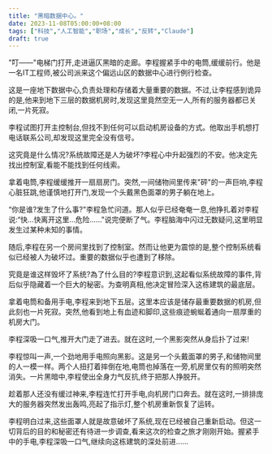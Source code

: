 ```yaml
---
title: "黑暗数据中心。"
date: 2023-11-08T05:00:00+08:00
tags: ["科技","人工智能","职场","成长","反转","Claude"]
draft: true
--- 
```


"叮——"电梯门打开,走进逼仄黑暗的走廊。李程握紧手中的电筒,缓缓前行。他是一名IT工程师,被公司派来这个偏远山区的数据中心进行例行检查。

这是一座地下数据中心,负责处理和存储着大量重要的数据。不过,让李程感到诡异的是,他来到地下三层的数据机房时,发现这里竟然空无一人,所有的服务器都已关闭,一片死寂。

李程试图打开主控制台,但找不到任何可以启动机房设备的方式。他取出手机想打电话联系公司,却发现这里完全没有信号。

这究竟是什么情况?系统故障还是人为破坏?李程心中升起强烈的不安。他决定先找出控制室,看能不能找到任何线索。

拿着电筒,李程缓缓推开一扇扇房门。突然,一间储物间里传来"砰"的一声巨响,李程心脏狂跳,他谨慎地打开门,发现一个头戴黑色面罩的男子躺在地上。

“你是谁?发生了什么事?"李程急忙问道。那人似乎已经奄奄一息,他挣扎着对李程说:“快...快离开这里...危险......"说完便断了气。李程脑海中闪过无数疑问,这里明显发生过某种未知的事情。

随后,李程在另一个房间里找到了控制室。然而让他更为震惊的是,整个控制系统看似已经被人为破坏过。重要的数据似乎也遭到了移除。

究竟是谁这样毁坏了系统?為了什么目的?李程意识到,这起看似系统故障的事件,背后似乎隐藏着一个巨大的秘密。为查明真相,他决定冒险深入这栋建筑的最底层。

拿着电筒和备用手电,李程来到地下五层。这里本应该是储存最重要数据的机房,但此刻也一片死寂。突然,他看到地上有血迹和脚印,这些痕迹蜿蜒着通向一扇厚重的机房大门。

李程深吸一口气,推开大门走了进去。就在这时,一个黑影突然从身后扑了过来!

李程惊叫一声,一个劲地用手电照向黑影。这是另一个头戴面罩的男子,和储物间里的人一模一样。两个人扭打着摔倒在地,电筒也掉落在一旁,机房里仅有的照明突然消失。一片黑暗中,李程使出全身力气反抗,终于把那人挣脱开。

趁着那人还没有缓过神来,李程连忙打开手电,向机房门口奔去。就在这时,一排排庞大的服务器突然发出轰鸣,亮起了指示灯,整个机房重新恢复了运转。

李程明白过来,这些面罩人就是故意破坏了系统,现在已经被自己重新启动。但这一切背后的目的和秘密还有待进一步调查,看来这次的检查之旅才刚刚开始。握紧手中的手电,李程深吸一口气,继续向这栋建筑的深处前进......